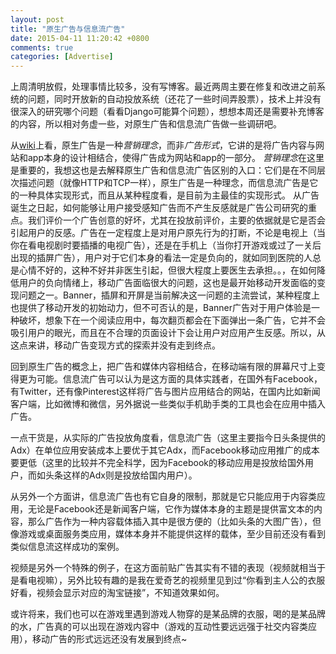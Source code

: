 ```yaml
---
layout: post
title: "原生广告与信息流广告"
date: 2015-04-11 11:20:42 +0800
comments: true
categories: [Advertise]
---
```


上周清明放假，处理事情比较多，没有写博客。最近两周主要在修复和改进之前系统的问题，同时开放新的自动投放系统（还花了一些时间弄股票），技术上并没有很深入的研究哪个问题（看看Django可能算个问题），想想本周还是需要补充博客的内容，所以相对务虚一些，对原生广告和信息流广告做一些调研吧。

从[wiki](http://wiki.mbalib.com/wiki/%E5%8E%9F%E7%94%9F%E5%B9%BF%E5%91%8A)上看，原生广告是一种*营销理念*，而非*广告形式*，它讲的是将广告内容与网站和app本身的设计相结合，使得广告成为网站和app的一部分。
*营销理念*在这里是重要的，我想这也是去解释原生广告和信息流广告区别的入口：它们是在不同层次描述问题（就像HTTP和TCP一样），原生广告是一种理念，而信息流广告是它的一种具体实现形式，而且从某种程度看，是目前为主最佳的实现形式。
从广告诞生之日起，如何能够让用户接受感知广告而不产生反感就是广告公司研究的重点。我们评价一个广告创意的好坏，尤其在投放前评价，主要的依据就是它是否会引起用户的反感。广告在一定程度上是对用户原先行为的打断，不论是电视上（当你在看电视剧时要插播的电视广告），还是在手机上（当你打开游戏或过了一关后出现的插屏广告），用户对于它们本身的看法一定是负向的，就如同到医院的人总是心情不好的，这种不好并非医生引起，但很大程度上要医生去承担。。，在如何降低用户的负向情绪上，移动广告面临很大的问题，这也是最开始移动开发面临的变现问题之一。Banner，插屏和开屏是当前解决这一问题的主流尝试，某种程度上也提供了移动开发的初始动力，但不可否认的是，Banner广告对于用户体验是一种破坏，想象下在一个阅读应用中，每次翻页都会在下面弹出一条广告，它并不会吸引用户的眼光，而且在不合理的页面设计下会让用户对应用产生反感。所以，从这点来讲，移动广告变现方式的探索并没有走到终点。

回到原生广告的概念上，把广告和媒体内容相结合，在移动端有限的屏幕尺寸上变得更为可能。信息流广告可以认为是这方面的具体实践者，在国外有Facebook，有Twitter，还有像Pinterest这样将广告与图片应用结合的网站，在国内比如新闻客户端，比如微博和微信，另外据说一些类似手机助手类的工具也会在应用中插入广告。

一点干货是，从实际的广告投放角度看，信息流广告（这里主要指今日头条提供的Adx）在单位应用安装成本上要优于其它Adx，而Facebook移动应用推广的成本要更低（这里的比较并不完全科学，因为Facebook的移动应用是投放给国外用户，而如头条这样的Adx则是投放给国内用户）。

从另外一个方面讲，信息流广告也有它自身的限制，那就是它只能应用于内容类应用，无论是Facebook还是新闻客户端，它作为媒体本身的主题是提供富文本的内容，那么广告作为一种内容载体插入其中是很方便的（比如头条的大图广告），但像游戏或桌面服务类应用，媒体本身并不能提供这样的载体，至少目前还没有看到类似信息流这样成功的案例。

视频是另外一个特殊的例子，在这方面前贴广告其实有不错的表现（视频就相当于是看电视嘛），另外比较有趣的是我在爱奇艺的视频里见到过“你看到主人公的衣服好看，视频会显示对应的淘宝链接”，不知道效果如何。

或许将来，我们也可以在游戏里遇到游戏人物穿的是某品牌的衣服，喝的是某品牌的水，广告真的可以出现在游戏内容中（游戏的互动性要远远强于社交内容类应用），移动广告的形式远远还没有发展到终点~

